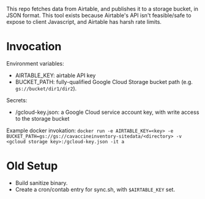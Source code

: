 This repo fetches data from Airtable, and publishes it to a storage bucket, in JSON format.
This tool exists because Airtable's API isn't feasible/safe to expose to client Javascript,
and Airtable has harsh rate limits.

# Invocation

Environment variables:

* AIRTABLE_KEY: airtable API key
* BUCKET_PATH: fully-qualified Google Cloud Storage bucket path (e.g. `gs://bucket/dir1/dir2`).

Secrets:

* /gcloud-key.json: a Google Cloud service account key, with write access to the storage bucket

Example docker invokation:
`docker run -e AIRTABLE_KEY=<key> -e BUCKET_PATH=gs://gs://cavaccineinventory-sitedata/<directory> -v <gcloud storage key>:/gcloud-key.json -it a`

# Old Setup

* Build sanitize binary.
* Create a cron/contab entry for sync.sh, with `$AIRTABLE_KEY` set.

